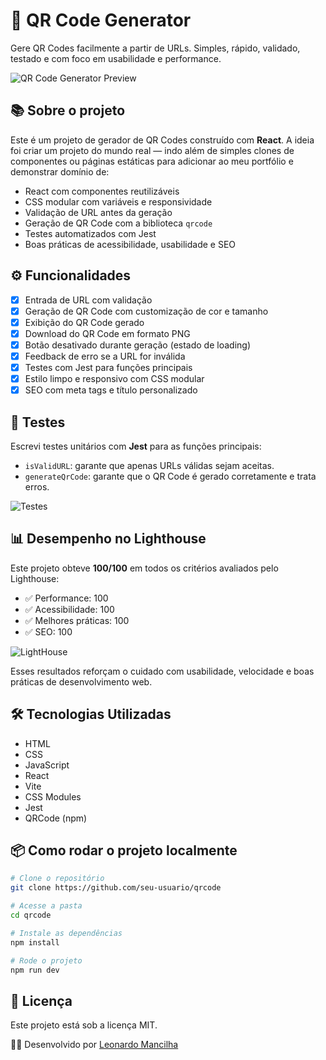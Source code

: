 # 🚀 QR Code Generator

Gere QR Codes facilmente a partir de URLs. Simples, rápido, validado, testado e com foco em usabilidade e performance.

![QR Code Generator Preview](https://github.com/user-attachments/assets/8b5a3f1b-55b5-4f35-b446-0fd2f9b0f214)

## 📚 Sobre o projeto

Este é um projeto de gerador de QR Codes construído com **React**. A ideia foi criar um projeto do mundo real — indo além de simples clones de componentes ou páginas estáticas para adicionar ao meu portfólio e demonstrar domínio de:

- React com componentes reutilizáveis
- CSS modular com variáveis e responsividade
- Validação de URL antes da geração
- Geração de QR Code com a biblioteca `qrcode`
- Testes automatizados com Jest
- Boas práticas de acessibilidade, usabilidade e SEO

## ⚙️ Funcionalidades

- [x] Entrada de URL com validação
- [x] Geração de QR Code com customização de cor e tamanho
- [x] Exibição do QR Code gerado
- [x] Download do QR Code em formato PNG
- [x] Botão desativado durante geração (estado de loading)
- [x] Feedback de erro se a URL for inválida
- [x] Testes com Jest para funções principais
- [x] Estilo limpo e responsivo com CSS modular
- [x] SEO com meta tags e título personalizado

## 🧪 Testes

Escrevi testes unitários com **Jest** para as funções principais:

- `isValidURL`: garante que apenas URLs válidas sejam aceitas.
- `generateQrCode`: garante que o QR Code é gerado corretamente e trata erros.

![Testes](https://github.com/user-attachments/assets/b1d14ecd-baed-4f6f-b191-f50725a33632)

## 📊 Desempenho no Lighthouse

Este projeto obteve **100/100** em todos os critérios avaliados pelo Lighthouse:

- ✅ Performance: 100
- ✅ Acessibilidade: 100
- ✅ Melhores práticas: 100
- ✅ SEO: 100

![LightHouse](https://github.com/user-attachments/assets/b742861e-8c5a-4e0f-8f9d-727270433710)

Esses resultados reforçam o cuidado com usabilidade, velocidade e boas práticas de desenvolvimento web.

## 🛠️ Tecnologias Utilizadas

- HTML
- CSS
- JavaScript
- React
- Vite
- CSS Modules
- Jest
- QRCode (npm)

## 📦 Como rodar o projeto localmente

```bash
# Clone o repositório
git clone https://github.com/seu-usuario/qrcode

# Acesse a pasta
cd qrcode

# Instale as dependências
npm install

# Rode o projeto
npm run dev
```

## 📄 Licença

Este projeto está sob a licença MIT.

👨‍💻 Desenvolvido por [Leonardo Mancilha](https://www.linkedin.com/in/leonardomancilha/)
